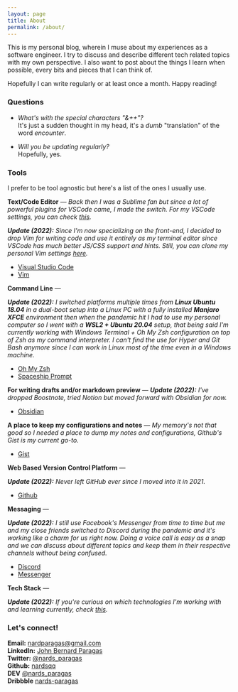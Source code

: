 ```yaml
---
layout: page
title: About
permalink: /about/
---
```


This is my personal blog, wherein I muse about my experiences as a software engineer. I try to discuss and describe different tech related topics with my own perspective. I also want to post about the things I learn when possible, every bits and pieces that I can think of.

Hopefully I can write regularly or at least once a month. Happy reading!

### Questions

* _What's with the special characters "&++"?_  
  It's just a sudden thought in my head, it's a _dumb_ "translation" of the word _encounter_.

* _Will you be updating regularly?_  
  Hopefully, yes.

### Tools

I prefer to be tool agnostic but here's a list of the ones I usually use.

**Text/Code Editor** —
_Back then I was a Sublime fan but since a lot of powerful plugins for VSCode came, I made the switch. For my VSCode settings, you can check [this](https://gist.github.com/nardsqq/e4b0a0b131952c6ccabe3c8926cacb35)._

_**Update (2022):** Since I'm now specializing on the front-end, I decided to drop Vim for writing code and use it entirely as my terminal editor since VSCode has much better JS/CSS support and hints. Still, you can clone my personal Vim settings [here](https://github.com/nardsqq/.vim)._

* [Visual Studio Code](https://code.visualstudio.com/)
* [Vim](https://www.vim.org/)

**Command Line** —

_**Update (2022):** I switched platforms multiple times from **Linux Ubuntu 18.04** in a dual-boot setup into a Linux PC with a fully installed **Manjaro XFCE** environment then when the pandemic hit I had to use my personal computer so I went with a **WSL2 + Ubuntu 20.04** setup, that being said I'm currently working with Windows Terminal + Oh My Zsh configuration on top of Zsh as my command interpreter. I can't find the use for Hyper and Git Bash anymore since I can work in Linux most of the time even in a Windows machine._ 

* [Oh My Zsh](https://ohmyz.sh/)
* [Spaceship Prompt](https://github.com/spaceship-prompt/spaceship-prompt)

**For writing drafts and/or markdown preview** —
_**Update (2022):** I've dropped Boostnote, tried Notion but moved forward with Obsidian for now._

* [Obsidian](https://obsidian.md/)

**A place to keep my configurations and notes** —
_My memory's not that good so I needed a place to dump my notes and configurations, Github's Gist is my current go-to._

* [Gist](https://gist.github.com)

**Web Based Version Control Platform** —

_**Update (2022):** Never left GitHub ever since I moved into it in 2021._

* [Github](https://github.com)

**Messaging** —

_**Update (2022):** I still use Facebook's Messenger from time to time but me and my close friends switched to Discord during the pandemic and it's working like a charm for us right now. Doing a voice call is easy as a snap and we can discuss about different topics and keep them in their respective channels without being confused._

* [Discord](https://discord.com/)
* [Messenger](https://www.messenger.com/)

**Tech Stack** —

_**Update (2022):** If you're curious on which technologies I'm working with and learning currently, check [this](https://gist.github.com/nardsqq/f0c8947194b4cc0cece993770a5c6275)._

### Let's connect!

**Email:** <a href="mailto:nardparagas@gmail.com">nardparagas@gmail.com</a>  
**LinkedIn:** <a href="https://www.linkedin.com/in/john-bernard-paragas" target="_blank">John Bernard Paragas</a>  
**Twitter:** <a href="https://twitter.com/nards_paragas" target="_blank">@nards_paragas</a>  
**Github:** <a href="https://github.com/nardsqq" target="_blank">nardsqq</a>  
**DEV** <a href="https://dev.to/nards_paragas" target="_blank">@nards_paragas</a>  
**Dribbble** <a href="https://dribbble.com/nards-paragas" target="_blank">nards-paragas</a>
